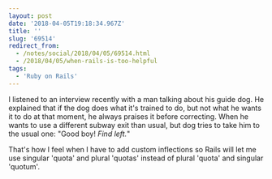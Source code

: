 ```yaml
---
layout: post
date: '2018-04-05T19:18:34.967Z'
title: ''
slug: '69514'
redirect_from:
  - /notes/social/2018/04/05/69514.html
  - /2018/04/05/when-rails-is-too-helpful
tags:
  - 'Ruby on Rails'
---
```

I listened to an interview recently with a man talking about his guide dog. He explained that if the dog does what it&#39;s trained to do, but not what he wants it to do at that moment, he always praises it before correcting. When he wants to use a different subway exit than usual, but dog tries to take him to the usual one: &quot;Good boy! *Find left.*&quot;

That&#39;s how I feel when I have to add custom inflections so Rails will let me use singular &#39;quota&#39; and plural &#39;quotas&#39; instead of plural &#39;quota&#39; and singular &#39;quotum&#39;.
